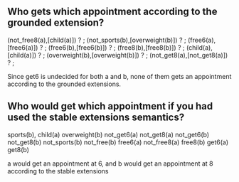 ## Who gets which appointment according to the grounded extension?

(not_free8(a),[child(a)]) ? ;
(not_sports(b),[overweight(b)]) ? ;
(free6(a),[free6(a)]) ? ;
(free6(b),[free6(b)]) ? ;
(free8(b),[free8(b)]) ? ;
(child(a),[child(a)]) ? ;
(overweight(b),[overweight(b)]) ? ;
(not_get8(a),[not_get8(a)]) ? ;

Since get6 is undecided for both a and b, none of them gets an appointment according to the grounded extensions.

## Who would get which appointment if you had used the stable extensions semantics?

sports(b),
child(a)
overweight(b)
not_get6(a)
not_get8(a)
not_get6(b)
not_get8(b)
not_sports(b)
not_free(b)
free6(a)
not_free8(a)
free8(b)
get6(a)
get8(b)

a would get an appointment at 6, and b would get an appointment at 8 according to the stable extensions
